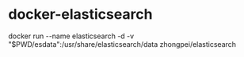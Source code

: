 # docker-elasticsearch


docker run --name elasticsearch -d -v "$PWD/esdata":/usr/share/elasticsearch/data zhongpei/elasticsearch

